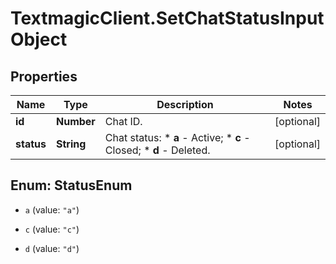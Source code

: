 # TextmagicClient.SetChatStatusInputObject

## Properties
Name | Type | Description | Notes
------------ | ------------- | ------------- | -------------
**id** | **Number** | Chat ID. | [optional] 
**status** | **String** | Chat status:   * **a** - Active;   * **c** - Closed;   * **d** - Deleted.  | [optional] 


<a name="StatusEnum"></a>
## Enum: StatusEnum


* `a` (value: `"a"`)

* `c` (value: `"c"`)

* `d` (value: `"d"`)





